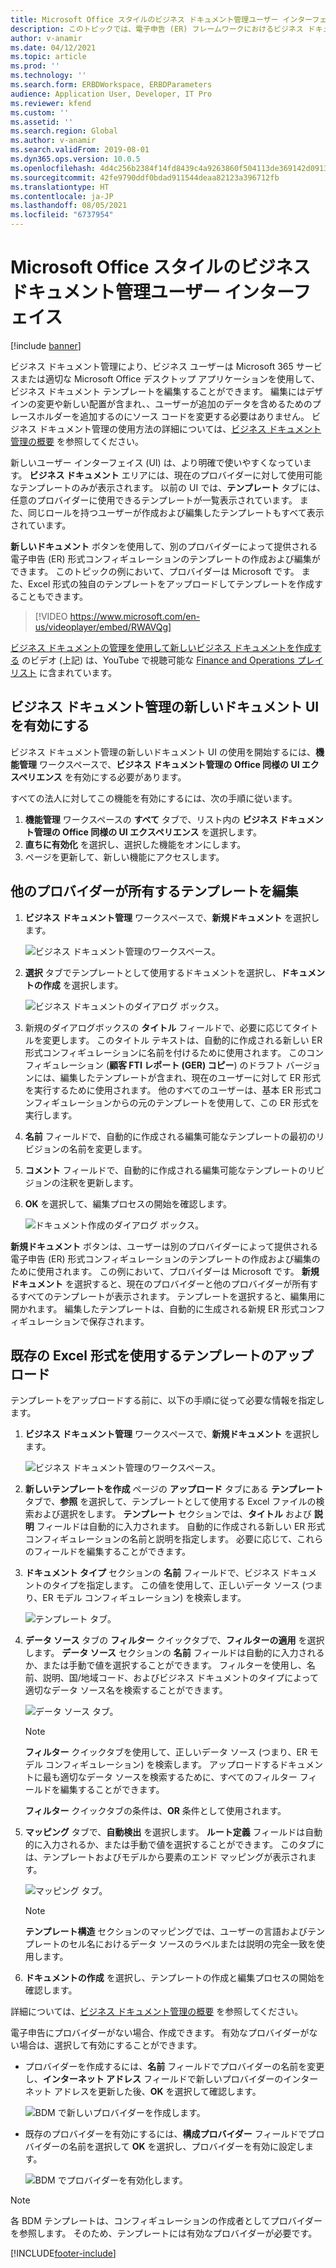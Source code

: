 ```yaml
---
title: Microsoft Office スタイルのビジネス ドキュメント管理ユーザー インターフェイス
description: このトピックでは、電子申告 (ER) フレームワークにおけるビジネス ドキュメント管理機能の新しいユーザー インターフェイスを使用する方法について説明します。
author: v-anamir
ms.date: 04/12/2021
ms.topic: article
ms.prod: ''
ms.technology: ''
ms.search.form: ERBDWorkspace, ERBDParameters
audience: Application User, Developer, IT Pro
ms.reviewer: kfend
ms.custom: ''
ms.assetid: ''
ms.search.region: Global
ms.author: v-anamir
ms.search.validFrom: 2019-08-01
ms.dyn365.ops.version: 10.0.5
ms.openlocfilehash: 4d4c256b2384f14fd8439c4a9263860f504113de369142d0913a2538f1f0939f
ms.sourcegitcommit: 42fe9790ddf0bdad911544deaa82123a396712fb
ms.translationtype: HT
ms.contentlocale: ja-JP
ms.lasthandoff: 08/05/2021
ms.locfileid: "6737954"
---
```

# <a name="microsoft-office-style-user-interface-in-business-document-management"></a>Microsoft Office スタイルのビジネス ドキュメント管理ユーザー インターフェイス

[!include [banner](../includes/banner.md)]

ビジネス ドキュメント管理により、ビジネス ユーザーは Microsoft 365 サービスまたは適切な Microsoft Office デスクトップ アプリケーションを使用して、ビジネス ドキュメント テンプレートを編集することができます。 編集にはデザインの変更や新しい配置が含まれ、、ユーザーが追加のデータを含めるためのプレースホルダーを追加するのにソース コードを変更する必要はありません。 ビジネス ドキュメント管理の使用方法の詳細については、[ビジネス ドキュメント管理の概要](er-business-document-management.md) を参照してください。

新しいユーザー インターフェイス (UI) は、より明確で使いやすくなっています。 **ビジネス ドキュメント** エリアには、現在のプロバイダーに対して使用可能なテンプレートのみが表示されます。 以前の UI では、**テンプレート** タブには、任意のプロバイダーに使用できるテンプレートが一覧表示されています。 また、同じロールを持つユーザーが作成および編集したテンプレートもすべて表示されています。

**新しいドキュメント** ボタンを使用して、別のプロバイダーによって提供される電子申告 (ER) 形式コンフィギュレーションのテンプレートの作成および編集ができます。 このトピックの例において、プロバイダーは Microsoft です。 また、Excel 形式の独自のテンプレートをアップロードしてテンプレートを作成することもできます。


> [!VIDEO https://www.microsoft.com/en-us/videoplayer/embed/RWAVQg]

[ビジネス ドキュメントの管理を使用して新しいビジネス ドキュメントを作成する](https://youtu.be/gAIYl-mM_pw) のビデオ (上記) は、YouTube で視聴可能な [Finance and Operations プレイリスト](https://www.youtube.com/playlist?list=PLcakwueIHoT_SYfIaPGoOhloFoCXiUSyW) に含まれています。

## <a name="make-the-new-document-ui-in-business-document-management-available"></a>ビジネス ドキュメント管理の新しいドキュメント UI を有効にする

ビジネス ドキュメント管理の新しいドキュメント UI の使用を開始するには、**機能管理** ワークスペースで、**ビジネス ドキュメント管理の Office 同様の UI エクスペリエンス** を有効にする必要があります。

すべての法人に対してこの機能を有効にするには、次の手順に従います。

1. **機能管理** ワークスペースの **すべて** タブで、リスト内の **ビジネス ドキュメント管理の Office 同様の UI エクスペリエンス** を選択します。
2. **直ちに有効化** を選択し、選択した機能をオンにします。
3. ページを更新して、新しい機能にアクセスします。

## <a name="edit-templates-that-are-owned-by-other-providers"></a>他のプロバイダーが所有するテンプレートを編集

1. **ビジネス ドキュメント管理** ワークスペースで、**新規ドキュメント** を選択します。

    ![ビジネス ドキュメント管理のワークスペース。](./media/BDM_overview_new_template1.png)

2. **選択** タブでテンプレートとして使用するドキュメントを選択し、**ドキュメントの作成** を選択します。

    ![ビジネス ドキュメントのダイアログ ボックス。](./media/BDM_overview_new_template2.png)

3. 新規のダイアログボックスの **タイトル** フィールドで、必要に応じてタイトルを変更します。 このタイトル テキストは、自動的に作成される新しい ER 形式コンフィギュレーションに名前を付けるために使用されます。 このコンフィギュレーション (**顧客 FTI レポート (GER) コピー**) のドラフト バージョンには、編集したテンプレートが含まれ、現在のユーザーに対して ER 形式を実行するために使用されます。 他のすべてのユーザーは、基本 ER 形式コンフィギュレーションからの元のテンプレートを使用して、この ER 形式を実行します。
4. **名前** フィールドで、自動的に作成される編集可能なテンプレートの最初のリビジョンの名前を変更します。
5. **コメント** フィールドで、自動的に作成される編集可能なテンプレートのリビジョンの注釈を更新します。
6. **OK** を選択して、編集プロセスの開始を確認します。

    ![ドキュメント作成のダイアログ ボックス。](./media/BDM_overview_new_template3.png)

**新規ドキュメント** ボタンは、ユーザーは別のプロバイダーによって提供される電子申告 (ER) 形式コンフィギュレーションのテンプレートの作成および編集のために使用されます。 この例において、プロバイダーは Microsoft です。 **新規ドキュメント** を選択すると、現在のプロバイダーと他のプロバイダーが所有するすべてのテンプレートが表示されます。 テンプレートを選択すると、編集用に開かれます。 編集したテンプレートは、自動的に生成される新規 ER 形式コンフィギュレーションで保存されます。

## <a name="upload-a-template-that-uses-an-existing-excel-format"></a>既存の Excel 形式を使用するテンプレートのアップロード
テンプレートをアップロードする前に、以下の手順に従って必要な情報を指定します。

1. **ビジネス ドキュメント管理** ワークスペースで、**新規ドキュメント** を選択します。

    ![ビジネス ドキュメント管理のワークスペース。](./media/BDM_overview_new_template1.png)
    
2. **新しいテンプレートを作成** ページの **アップロード** タブにある **テンプレート** タブで、**参照** を選択して、テンプレートとして使用する Excel ファイルの検索および選択をします。 **テンプレート** セクションでは、**タイトル** および **説明** フィールドは自動的に入力されます。 自動的に作成される新しい ER 形式コンフィギュレーションの名前と説明を指定します。 必要に応じて、これらのフィールドを編集することができます。
3. **ドキュメント タイプ** セクションの **名前** フィールドで、ビジネス ドキュメントのタイプを指定します。 この値を使用して、正しいデータ ソース (つまり、ER モデル コンフィギュレーション) を検索します。

    ![テンプレート タブ。](./media/BDM_overview_new_UI_import_21.jpg)

4. **データ ソース** タブの **フィルター** クイックタブで、**フィルターの適用** を選択します。 **データ ソース** セクションの **名前** フィールドは自動的に入力されるか、または手動で値を選択することができます。 フィルターを使用し、名前、説明、国/地域コード、およびビジネス ドキュメントのタイプによって適切なデータ ソース名を検索することができます。

    ![データ ソース タブ。](./media/BDM_overview_new_UI_import_31.jpg)
    
    > [!NOTE]
    > **フィルター** クイックタブを使用して、正しいデータ ソース (つまり、ER モデル コンフィギュレーション) を検索します。 アップロードするドキュメントに最も適切なデータ ソースを検索するために、すべてのフィルター フィールドを編集することができます。
    > 
    > **フィルター** クイックタブの条件は、**OR** 条件として使用されます。
    
5. **マッピング** タブで、**自動検出** を選択します。 **ルート定義** フィールドは自動的に入力されるか、または手動で値を選択することができます。 このタブには、テンプレートおよびモデルから要素のエンド マッピングが表示されます。

    ![マッピング タブ。](./media/BDM_overview_new_UI_import_41.jpg)
    
   > [!NOTE]
   > **テンプレート構造** セクションのマッピングでは、ユーザーの言語およびテンプレートのセル名におけるデータ ソースのラベルまたは説明の完全一致を使用します。

6. **ドキュメントの作成** を選択し、テンプレートの作成と編集プロセスの開始を確認します。

詳細については、[ビジネス ドキュメント管理の概要](er-business-document-management.md) を参照してください。

電子申告にプロバイダーがない場合、作成できます。 有効なプロバイダーがない場合は、選択して有効にすることができます。

- プロバイダーを作成するには、**名前** フィールドでプロバイダーの名前を変更し、**インターネット アドレス** フィールドで新しいプロバイダーのインターネット アドレスを更新した後、**OK** を選択して確認します。

    ![BDM で新しいプロバイダーを作成します。](./media/bdm_create_provider.png)
    
- 既存のプロバイダーを有効にするには、**構成プロバイダー** フィールドでプロバイダーの名前を選択して **OK** を選択し、プロバイダーを有効に設定します。

    ![BDM でプロバイダーを有効化します。](./media/bdm_choose_provider.png)

> [!NOTE]
> 各 BDM テンプレートは、コンフィギュレーションの作成者としてプロバイダーを参照します。 そのため、テンプレートには有効なプロバイダーが必要です。

[!INCLUDE[footer-include](../../../includes/footer-banner.md)]
